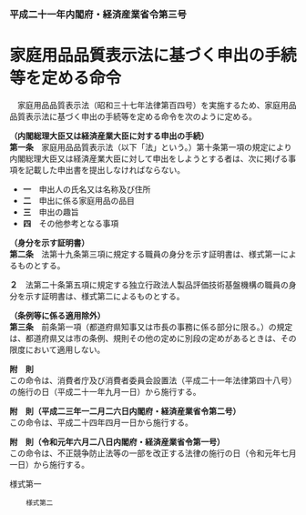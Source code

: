 ### 平成二十一年内閣府・経済産業省令第三号  
# 家庭用品品質表示法に基づく申出の手続等を定める命令  
　家庭用品品質表示法（昭和三十七年法律第百四号）を実施するため、家庭用品品質表示法に基づく申出の手続等を定める命令を次のように定める。  
  
**（内閣総理大臣又は経済産業大臣に対する申出の手続）**  
**第一条**　家庭用品品質表示法（以下「法」という。）第十条第一項の規定により内閣総理大臣又は経済産業大臣に対して申出をしようとする者は、次に掲げる事項を記載した申出書を提出しなければならない。  
* **一**　申出人の氏名又は名称及び住所  
* **二**　申出に係る家庭用品の品目  
* **三**　申出の趣旨  
* **四**　その他参考となる事項  
  
**（身分を示す証明書）**  
**第二条**　法第十九条第三項に規定する職員の身分を示す証明書は、様式第一によるものとする。  
  
**２**　法第二十条第五項に規定する独立行政法人製品評価技術基盤機構の職員の身分を示す証明書は、様式第二によるものとする。  
  
**（条例等に係る適用除外）**  
**第三条**　前条第一項（都道府県知事又は市長の事務に係る部分に限る。）の規定は、都道府県又は市の条例、規則その他の定めに別段の定めがあるときは、その限度において適用しない。  
  
**附　則**  
この命令は、消費者庁及び消費者委員会設置法（平成二十一年法律第四十八号）の施行の日（平成二十一年九月一日）から施行する。  
  
**附　則（平成二三年一二月二六日内閣府・経済産業省令第二号）**  
この命令は、平成二十四年四月一日から施行する。  
  
**附　則（令和元年六月二八日内閣府・経済産業省令第一号）**  
この命令は、不正競争防止法等の一部を改正する法律の施行の日（令和元年七月一日）から施行する。  
  
様式第一
          
        様式第二
          
        